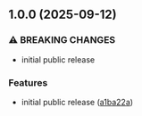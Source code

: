 ## 1.0.0 (2025-09-12)

### ⚠ BREAKING CHANGES

* initial public release

### Features

* initial public release ([a1ba22a](https://github.com/truss44/prompt2files/commit/a1ba22a0a3d74d6452d376f23b583211531387a2))
